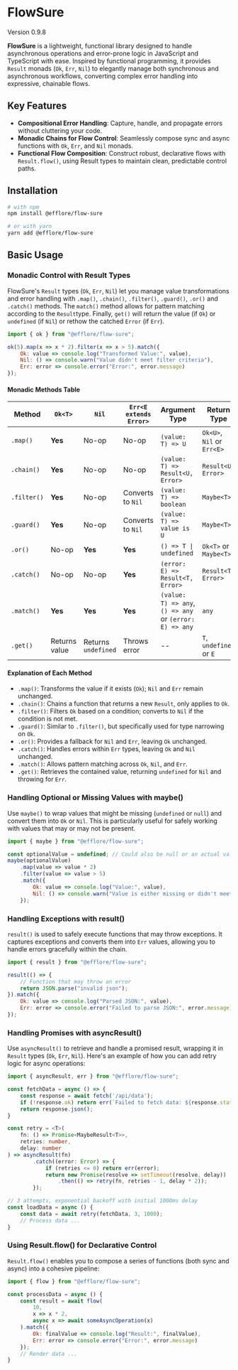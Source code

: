 # FlowSure

Version 0.9.8

**FlowSure** is a lightweight, functional library designed to handle asynchronous operations and error-prone logic in JavaScript and TypeScript with ease. Inspired by functional programming, it provides `Result` monads (`Ok`, `Err`, `Nil`) to elegantly manage both synchronous and asynchronous workflows, converting complex error handling into expressive, chainable flows.

## Key Features

* **Compositional Error Handling**: Capture, handle, and propagate errors without cluttering your code.
* **Monadic Chains for Flow Control**: Seamlessly compose sync and async functions with `Ok`, `Err`, and `Nil` monads.
* **Functional Flow Composition**: Construct robust, declarative flows with `Result.flow()`, using Result types to maintain clean, predictable control paths.

## Installation

```bash
# with npm
npm install @efflore/flow-sure

# or with yarn
yarn add @efflore/flow-sure
```

## Basic Usage

### Monadic Control with Result Types

FlowSure's `Result` types (`Ok`, `Err`, `Nil`) let you manage value transformations and error handling with `.map()`, `.chain()`, `.filter()`, `.guard()`, `.or()` and `.catch()` methods. The `match()` method allows for pattern matching according to the `Result`type. Finally, `get()` will return the value (if `Ok`) or `undefined` (if `Nil`) or rethow the catched `Error` (if `Err`).

```js
import { ok } from "@efflore/flow-sure";

ok(5).map(x => x * 2).filter(x => x > 5).match({
    Ok: value => console.log("Transformed Value:", value),
    Nil: () => console.warn("Value didn't meet filter criteria"),
    Err: error => console.error("Error:", error.message)
});
```

#### Monadic Methods Table

| Method      | `Ok<T>`       | `Nil`               | `Err<E extends Error>` | Argument Type                                           | Return Type                |
|-------------|---------------|---------------------|------------------------|---------------------------------------------------------|----------------------------|
| `.map()`    | **Yes**       | No-op               | No-op                  | `(value: T) => U`                                       | `Ok<U>`, `Nil` or `Err<E>` |
| `.chain()`  | **Yes**       | No-op               | No-op                  | `(value: T) => Result<U, Error>`                        | `Result<U, Error>`         |
| `.filter()` | **Yes**       | No-op               | Converts to `Nil`      | `(value: T) => boolean`                                 | `Maybe<T>`                 |
| `.guard()`  | **Yes**       | No-op               | Converts to `Nil`      | `(value: T) => value is U`                              | `Maybe<T>`                 |
| `.or()`     | No-op         | **Yes**             | **Yes**                | `() => T \| undefined`                                  | `Ok<T>` or `Maybe<T>`      |
| `.catch()`  | No-op         | No-op               | **Yes**                | `(error: E) => Result<T, Error>`                        | `Result<T, Error>`         |
| `.match()`  | **Yes**       | **Yes**             | **Yes**                | `(value: T) => any`, `() => any` or `(error: E) => any` | `any`                      |
| `.get()`    | Returns value | Returns `undefined` | Throws error           |  --                                                     | `T`, `undefined` or `E`    |

#### Explanation of Each Method

* `.map()`: Transforms the value if it exists (`Ok`); `Nil` and `Err` remain unchanged.
* `.chain()`: Chains a function that returns a new `Result`, only applies to `Ok`.
* `.filter()`: Filters `Ok` based on a condition; converts to `Nil` if the condition is not met.
* `.guard()`: Similar to `.filter()`, but specifically used for type narrowing on `Ok`.
* `.or()`: Provides a fallback for `Nil` and `Err`, leaving `Ok` unchanged.
* `.catch()`: Handles errors within `Err` types, leaving `Ok` and `Nil` unchanged.
* `.match()`: Allows pattern matching across `Ok`, `Nil`, and `Err`.
* `.get()`: Retrieves the contained value, returning `undefined` for `Nil` and throwing for `Err`.

### Handling Optional or Missing Values with maybe()

Use `maybe()` to wrap values that might be missing (`undefined` or `null`) and convert them into `Ok` or `Nil`. This is particularly useful for safely working with values that may or may not be present.

```js
import { maybe } from "@efflore/flow-sure";

const optionalValue = undefined; // Could also be null or an actual value
maybe(optionalValue)
    .map(value => value * 2)
    .filter(value => value > 5)
    .match({
        Ok: value => console.log("Value:", value),
        Nil: () => console.warn("Value is either missing or didn't meet criteria")
    });
```

### Handling Exceptions with result()

`result()` is used to safely execute functions that may throw exceptions. It captures exceptions and converts them into `Err` values, allowing you to handle errors gracefully within the chain.

```js
import { result } from "@efflore/flow-sure";

result(() => {
    // Function that may throw an error
    return JSON.parse("invalid json");
}).match({
    Ok: value => console.log("Parsed JSON:", value),
    Err: error => console.error("Failed to parse JSON:", error.message)
});
```

### Handling Promises with asyncResult()

Use `asyncResult()` to retrieve and handle a promised result, wrapping it in `Result` types (`Ok`, `Err`, `Nil`). Here's an example of how you can add retry logic for async operations:

```ts
import { asyncResult, err } from "@efflore/flow-sure";

const fetchData = async () => {
    const response = await fetch('/api/data');
    if (!response.ok) return err(`Failed to fetch data: ${response.statusText}`);
    return response.json();
}

const retry = <T>(
    fn: () => Promise<MaybeResult<T>>,
    retries: number,
    delay: number
) => asyncResult(fn)
        .catch((error: Error) => {
            if (retries <= 0) return err(error);
            return new Promise(resolve => setTimeout(resolve, delay))
                .then(() => retry(fn, retries - 1, delay * 2));
        });

// 3 attempts, exponential backoff with initial 1000ms delay
const loadData = async () {
	const data = await retry(fetchData, 3, 1000);
	// Process data ...
}
```

### Using Result.flow() for Declarative Control

`Result.flow()` enables you to compose a series of functions (both sync and async) into a cohesive pipeline:

```js
import { flow } from "@efflore/flow-sure";

const processData = async () {
	const result = await flow(
		10,
		x => x * 2,
		async x => await someAsyncOperation(x)
	).match({
		Ok: finalValue => console.log("Result:", finalValue),
		Err: error => console.error("Error:", error.message)
	});
	// Render data ...
}
```

